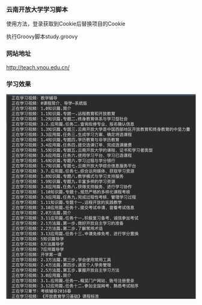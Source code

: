 
### 云南开放大学学习脚本


使用方法，登录获取到Cookie后替换项目的Cookie

执行Groovy脚本study.groovy


### 网站地址
http://teach.ynou.edu.cn/


### 学习效果





![image](images/WX20190427-230925.png)